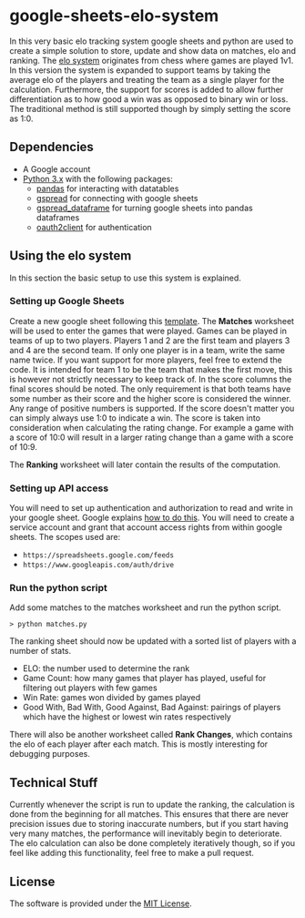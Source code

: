 # google-sheets-elo-system
In this very basic elo tracking system google sheets and python are used to create a simple solution to store, update and show data on matches, elo and ranking. The [elo system](https://en.wikipedia.org/wiki/Elo_rating_system) originates from chess where games are played 1v1. In this version the system is expanded to support teams by taking the average elo of the players and treating the team as a single player for the calculation. Furthermore, the support for scores is added to allow further differentiation as to how good a win was as opposed to binary win or loss. The traditional method is still supported though by simply setting the score as 1:0.

## Dependencies
- A Google account
- [Python 3.x](https://www.python.org/downloads/) with the following packages:
  - [pandas](https://pandas.pydata.org/) for interacting with datatables
  - [gspread](https://github.com/burnash/gspread) for connecting with google sheets
  - [gspread_dataframe](https://pypi.org/project/gspread-dataframe/) for turning google sheets into pandas dataframes
  - [oauth2client](https://github.com/googleapis/oauth2client) for authentication

## Using the elo system
In this section the basic setup to use this system is explained.

### Setting up Google Sheets
Create a new google sheet following this [template](https://docs.google.com/spreadsheets/d/12GHAyL_vlRE2LlCm-D4fuKdobR6QmnYo0UCDBYdp2sE/edit?usp=sharing).
The **Matches** worksheet will be used to enter the games that were played. Games can be played in teams of up to two players. Players 1 and 2 are the first team and players 3 and 4 are the second team. If only one player is in a team, write the same name twice. If you want support for more players, feel free to extend the code. It is intended for team 1 to be the team that makes the first move, this is however not strictly necessary to keep track of. In the score columns the final scores should be noted. The only requirement is that both teams have some number as their score and the higher score is considered the winner. Any range of positive numbers is supported. If the score doesn't matter you can simply always use 1:0 to indicate a win. The score is taken into consideration when calculating the rating change. For example a game with a score of 10:0 will result in a larger rating change than a game with a score of 10:9.

The **Ranking** worksheet will later contain the results of the computation.

### Setting up API access
You will need to set up authentication and authorization to read and write in your google sheet. Google explains [how to do this](https://developers.google.com/workspace/guides/auth-overview). You will need to create a service account and grant that account access rights from within google sheets. The scopes used are: 
- `https://spreadsheets.google.com/feeds`
- `https://www.googleapis.com/auth/drive`

### Run the python script
Add some matches to the matches worksheet and run the python script.

`> python matches.py`

The ranking sheet should now be updated with a sorted list of players with a number of stats.
- ELO: the number used to determine the rank
- Game Count: how many games that player has played, useful for filtering out players with few games
- Win Rate: games won divided by games played
- Good With, Bad With, Good Against, Bad Against: pairings of players which have the highest or lowest win rates respectively

There will also be another worksheet called **Rank Changes**, which contains the elo of each player after each match. This is mostly interesting for debugging purposes.

## Technical Stuff
Currently whenever the script is run to update the ranking, the calculation is done from the beginning for all matches. This ensures that there are never precision issues due to storing inaccurate numbers, but if you start having very many matches, the performance will inevitably begin to deteriorate. The elo calculation can also be done completely iteratively though, so if you feel like adding this functionality, feel free to make a pull request.

## License
The software is provided under the [MIT License](https://github.com/Eddykasp/google-sheets-elo-system/blob/main/LICENSE).